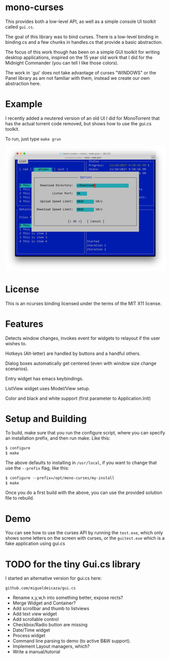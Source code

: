 mono-curses
===========

This provides both a low-level API, as well as a simple console
UI toolkit called `gui.cs`.

The goal of this library was to bind curses.  There is a
low-level binding in binding.cs and a few chunks in handles.cs
that provide a basic abstraction.

The focus of this work though has been on a simple GUI toolkit
for writing desktop applications, inspired on the 15 year old
work that I did for the Midnight Commander (you can tell I
like those colors). 

The work in `gui' does not take advantage of curses "WINDOWS"
or the Panel library as am not familiar with them, instead we
create our own abstraction here. 

Example
=======

I recently added a neutered version of an old UI I did for MonoTorrent
that has the actual torrent code removed, but shows how to use
the gui.cs toolkit.

To run, just type `make grun`

![sample guitest.cs in action](gtestshot.png "Sample GuiTest.cs in action")

License
=======

This is an ncurses binding licensed under the terms of the MIT X11
license.

Features
========

Detects window changes, invokes event for widgets to relayout if
the user wishes to.

Hotkeys (Alt-letter) are handled by buttons and a handful others.

Dialog boxes automatically get centered (even with window size change
scenarios).

Entry widget has emacs keybindings.

ListView widget uses Model/View setup.

Color and black and white support (first parameter to Application.Init)

Setup and Building
==================

To build, make sure that you run the configure script, where you can specify
an installation prefix, and then run make.   Like this:

```
$ configure 
$ make
```

The above defaults to installing in `/usr/local`, if you want to change that
use the `--prefix` flag, like this:

```
$ configure --prefix=/opt/mono-curses/my-install
$ make
```

Once you do a first build with the above, you can use the provided solution
file to rebuild.

Demo
====

You can see how to use the curses API by running the `test.exe`, which only shows
some letters on the screen with curses, or the `guitest.exe` which is a fake 
application using gui.cs

TODO for the tiny Gui.cs library
================================

I started an alternative version for gui.cs here:

	github.com/migueldeicaza/gui.cs

* Rename x,y,w,h into something better, expose rects?
* Merge Widget and Container?
* Add scrollbar and thumb to listviews
* Add text view widget
* Add scrollable control
* Checkbox/Radio button are missing
* Date/Time widget
* Process widget
* Command line parsing to demo (to active B&W support).
* Implement Layout managers, which?
* Write a manual/tutorial


